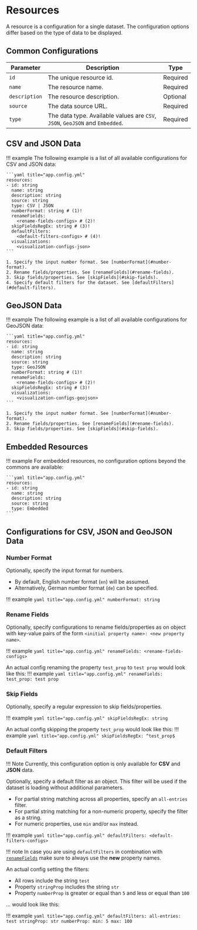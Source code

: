 # Resources

A resource is a configuration for a single dataset. The configuration options differ based on the type of data to be displayed.

## Common Configurations

| Parameter     | Description                                                                  | Type     |
| ------------- | ---------------------------------------------------------------------------- | -------- |
| `id`          | The unique resource id.                                                      | Required |
| `name`        | The resource name.                                                           | Required |
| `description` | The resource description.                                                    | Optional |
| `source`      | The data source URL.                                                         | Required |
| `type`        | The data type. Available values are `CSV`, `JSON`, `GeoJSON` and `Embedded`. | Required |

## CSV and JSON Data

!!! example
    The following example is a list of all available configurations for CSV and JSON data:

    ```yaml title="app.config.yml"
    resources:
    - id: string
      name: string
      description: string
      source: string
      type: CSV | JSON
      numberFormat: string # (1)!
      renameFields:
        <rename-fields-configs> # (2)!
      skipFieldsRegEx: string # (3)!
      defaultFilters:
        <default-filters-configs> # (4)!
      visualizations:
        <visualization-configs-json>
    ```

    1. Specify the input number format. See [numberFormat](#number-format).
    2. Rename fields/properties. See [renameFields](#rename-fields).
    3. Skip fields/properties. See [skipFields](#skip-fields).
    4. Specify default filters for the dataset. See [defaultFilters](#default-filters).

## GeoJSON Data

!!! example
    The following example is a list of all available configurations for GeoJSON data:

    ```yaml title="app.config.yml"
    resources:
    - id: string
      name: string
      description: string
      source: string
      type: GeoJSON
      numberFormat: string # (1)!
      renameFields:
        <rename-fields-configs> # (2)!
      skipFieldsRegEx: string # (3)!
      visualizations:
        <visualization-configs-geojson>
    ```

    1. Specify the input number format. See [numberFormat](#number-format).
    2. Rename fields/properties. See [renameFields](#rename-fields).
    3. Skip fields/properties. See [skipFields](#skip-fields).

## Embedded Resources

!!! example
    For embedded resources, no configuration options beyond the commons are available:

    ```yaml title="app.config.yml"
    resources:
    - id: string
      name: string
      description: string
      source: string
      type: Embedded
    ```

## Configurations for CSV, JSON and GeoJSON Data

### Number Format

Optionally, specify the input format for numbers.

* By default, English number format (`en`) will be assumed.
* Alternatively, German number format (`de`) can be specified.

!!! example
    ```yaml title="app.config.yml"
    numberFormat: string
    ```

### Rename Fields

Optionally, specify configurations to rename fields/properties as on object with key-value pairs of the form
`<initial property name>: <new property name>`.

!!! example
    ```yaml title="app.config.yml"
    renameFields:
        <rename-fields-configs>
    ```

An actual config renaming the property `test_prop` to `test prop` would look like this:
!!! example
    ```yaml title="app.config.yml"
    renameFields:
        test_prop: test prop
    ```

### Skip Fields

Optionally, specify a regular expression to skip fields/properties.

!!! example
    ```yaml title="app.config.yml"
    skipFieldsRegEx: string
    ```

An actual config skipping the property `test_prop` would look like this:
!!! example
    ```yaml title="app.config.yml"
    skipFieldsRegEx: ^test_prop$
    ```

### Default Filters

!!! Note
    Currently, this configuration option is only available for **CSV** and **JSON** data.

Optionally, specify a default filter as an object. This filter will be used if the dataset is loading without additional parameters.

* For partial string matching across all properties, specify an `all-entries` filter.
* For partial string matching for a non-numeric property, specify the filter as a string.
* For numeric properties, use `min` and/or `max` instead.

!!! example
    ```yaml title="app.config.yml"
    defaultFilters:
        <default-filters-configs>
    ```

!!! note
    In case you are using `defaultFilters` in combination with [`renameFields`](rename-fields.md) make sure to always use the **new** property names.

An actual config setting the filters:

* All rows include the string `test`
* Property `stringProp` includes the string `str`
* Property `numberProp` is greater or equal than `5` and less or equal than `100`

... would look like this:

!!! example
    ```yaml title="app.config.yml"
    defaultFilters:
        all-entries: test
        stringProp: str
        numberProp:
            min: 5
            max: 100
    ```
